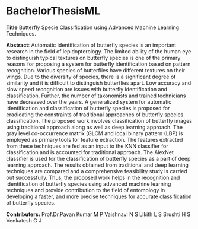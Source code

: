 # BachelorThesisML
**Title**
Butterfly Specie Classification using Advanced Machine Learning Techniques.

**Abstract**:
Automatic identification of butterfly species is an important research in the field of 
lepidopterology. The limited ability of the human eye to distinguish typical textures on butterfly 
species is one of the primary reasons for proposing a system for butterfly identification based on 
pattern recognition. Various species of butterflies have different textures on their wings. Due to 
the diversity of species, there is a significant degree of similarity and it is difficult to distinguish 
butterflies apart. Low accuracy and slow speed recognition are issues with butterfly 
identification and classification. Further, the number of taxonomists and trained technicians 
have decreased over the years. A generalized system for automatic identification and 
classification of butterfly species is proposed for eradicating the constraints of traditional 
approaches of butterfly species classification. The proposed work involves classification of 
butterfly images using traditional approach along as well as deep learning approach. The gray 
level co-occurrence matrix (GLCM and local binary pattern (LBP) is employed as primary tools 
for feature extraction. The features extracted from these techniques are fed as an input to the 
KNN classifier for classification and is accounted for traditional approach. The AlexNet 
classifier is used for the classification of butterfly species as a part of deep learning approach. 
The results obtained from traditional and deep learning techniques are compared and a 
comprehensive feasibility study is carried out successfully. Thus, the proposed work helps in 
the recognition and identification of butterfly species using advanced machine learning 
techniques and provide contribution to the field of entomology in developing a faster, and more 
precise techniques for accurate classification of butterfly species.

**Contributers:**
Prof.Dr.Pavan Kumar M P
Vaishnavi N S
Likith L S
Srushti H S
Venkatesh G J

